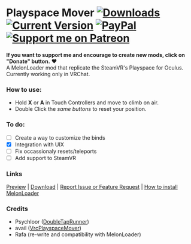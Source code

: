 # Playspace Mover [![Downloads](https://img.shields.io/github/downloads/Rafacasari/Playerspace-Mover/total?color=blue)](https://github.com/Rafacasari/Playerspace-Mover/releases/latest) [![Current Version](https://img.shields.io/github/v/release/rafacasari/Playerspace-Mover?color=gren&label=version)]() [![PayPal](https://img.shields.io/static/v1?label=&message=Donate&color=white&logo=paypal)](https://www.paypal.com/donate?hosted_button_id=EGA5V9WLQWHJS) [![Support me on Patreon](https://img.shields.io/endpoint.svg?url=https%3A%2F%2Fshieldsio-patreon.vercel.app%2Fapi%3Fusername%3Drafacasari%26type%3Dpatrons&style=flat)](https://patreon.com/rafacasari)
**If you want to support me and encourage to create new mods, click on "Donate" button.** ❤  
A MelonLoader mod that replicate the SteamVR's Playspace for Oculus. Currently working only in VRChat.
 
### How to use:
- Hold **X** or **A** in Touch Controllers and move to climb on air.
- Double Click the *same buttons* to reset your position.

### To do:
- [ ] Create a way to customize the binds
- [X] Integration with UIX
- [ ] Fix occassionaly resets/teleports
- [ ] Add support to SteamVR

### Links
[Preview](https://cdn.discordapp.com/attachments/783830959669116979/788117970844909578/space_move_oculus.mp4) | [Download](https://github.com/Rafacasari/Playerspace-Mover/releases/latest) | [Report Issue or Feature Request](https://github.com/Rafacasari/Playerspace-Mover/issues/new) | [How to install MelonLoader](https://melonwiki.xyz/#/README)

### Credits
- Psychloor ([DoubleTapRunner](https://github.com/Psychloor/DoubleTapRunner/blob/master/DoubleTapSpeed/Utilities.cs#L30))
- avail ([VrcPlayspaceMover](https://github.com/nekoclient/VrcOculusPlayspace/blob/master/VrcPlayspaceMover/VrcPlayspaceMover.cs))
- Rafa (re-write and compatibility with MelonLoader)
